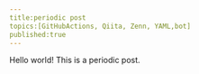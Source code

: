 ```yaml
---
title:periodic post
topics:[GitHubActions, Qiita, Zenn, YAML,bot]
published:true
---
```

Hello world!
This is a periodic post.
